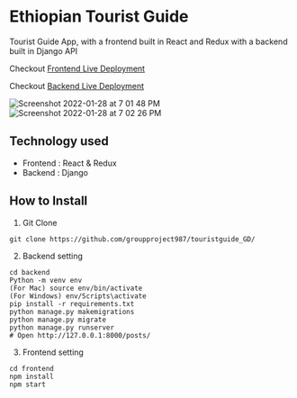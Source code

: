 # Ethiopian Tourist Guide
Tourist Guide App, with a frontend built in React and Redux with a backend built in Django API

Checkout [Frontend Live Deployment](https://frontend-touristguide.herokuapp.com/)

Checkout [Backend Live Deployment](https://backend-touristguide.herokuapp.com/)

![Screenshot 2022-01-28 at 7 01 48 PM](https://user-images.githubusercontent.com/91698619/151555781-297cfbc0-7646-40af-b7aa-edf08b5f922b.png)
![Screenshot 2022-01-28 at 7 02 26 PM](https://user-images.githubusercontent.com/91698619/151555936-37ecff2e-d070-4c17-bfd9-4f087beff804.png)


## Technology used
* Frontend : React & Redux
* Backend : Django
## How to Install
1. Git Clone
```
git clone https://github.com/groupproject987/touristguide_GD/
```
2. Backend setting
```
cd backend
Python -m venv env
(For Mac) source env/bin/activate
(For Windows) env/Scripts\activate
pip install -r requirements.txt
python manage.py makemigrations
python manage.py migrate
python manage.py runserver
# Open http://127.0.0.1:8000/posts/
```
3. Frontend setting
```
cd frontend
npm install
npm start
```
